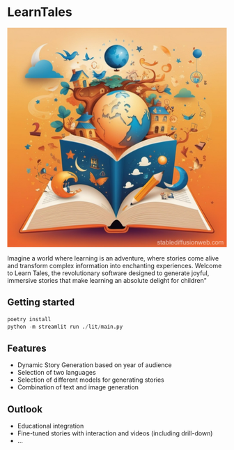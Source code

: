 # LearnTales

![cover.jpeg](assets/cover.jpeg)

Imagine a world where learning is an adventure, where stories come alive and transform complex information into enchanting experiences. Welcome to Learn Tales, the revolutionary software designed to generate joyful, immersive stories that make learning an absolute delight for children"


## Getting started

```python
poetry install
python -m streamlit run ./lit/main.py

```

## Features
* Dynamic Story Generation based on year of audience
* Selection of two languages
* Selection of different models for generating stories
* Combination of text and image generation

## Outlook
* Educational integration
* Fine-tuned stories with interaction and videos (including drill-down)
* ...
